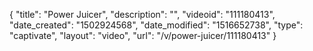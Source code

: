 {
    "title": "Power Juicer",
    "description": "",
    "videoid": "111180413",
    "date_created": "1502924568",
    "date_modified": "1516652738",
    "type": "captivate",
    "layout": "video",
    "url": "\/v\/power-juicer\/111180413"
}